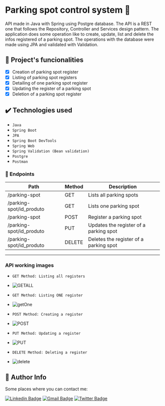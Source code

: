 # Parking spot control system 🚗
API made in Java with Spring using Postgre database. The API is a REST one that follows the Repository, Controller and Services design pattern. 
The application does some operation like to create, update, list and delete the infos registered of a parking spot. The operations with the database were made using JPA and validated with Validation.


## 🔨 Project's funcionalities

 - [x] Creation of parking spot register
 - [x] Listing of parking spot registers
 - [x] Detailing of one parking spot register 
 - [x] Updating the register of a parking spot
 - [x] Deletion of a parking spot register

## ✔️ Technologies used

 - ``Java``
 - ``Spring Boot``
 - ``JPA``
 - ``Spring Boot DevTools ``
 - ``Spring Web``
 - ``Spring Validation (Bean validation)``
 - ``Postgre``
 - ``Postman``

 
 ### 🎯 Endpoints

 Path | Method | Description
 ---|---|---
 /parking-spot           | GET    | Lists all parking spots
 /parking-spot/id_produto         | GET    | Lists one parking spot
 /parking-spot           | POST   | Register a parking spot
 /parking-spot/id_produto         | PUT    | Updates the register of a parking spot
 /parking-spot/id_produto        | DELETE | Deletes the register of a parking spot
------------------------------------------------------------------
### API working images
- ``GET Method: Listing all registers``
- ![GETALL](https://user-images.githubusercontent.com/83853014/195958085-f46ff4e0-eff2-4280-9847-c527e9b62de6.PNG)

- ``GET Method: Listing ONE register``
- ![getOne](https://user-images.githubusercontent.com/83853014/195958126-ad7f089a-1a9c-422a-8e6d-39fee9024639.PNG)

- ``POST Method: Creating a register``
- ![POST](https://user-images.githubusercontent.com/83853014/195958148-1edb95af-5090-4e16-a9b5-5b85ef88328f.PNG)

- ``PUT Method: Updating a register``
- ![PUT](https://user-images.githubusercontent.com/83853014/195958163-7723dd6e-d661-4cbe-82f5-7578434805b3.PNG)

- ``DELETE Method: Deleting a register``
- ![delete](https://user-images.githubusercontent.com/83853014/195958190-0af415d6-43eb-4dc6-b37c-4738ca2f411c.PNG)

 
 ## 🙋 Author Info
 
 Some places where you can contact me:

[![Linkedin Badge](https://img.shields.io/badge/-Arthur%20Amorim-blue?style=flat-square&logo=Linkedin&logoColor=white&link=https://www.linkedin.com/in/arthur-amorim-bs/)](https://www.linkedin.com/in/arthur-amorim-bs/) 
[![Gmail Badge](https://img.shields.io/badge/-arthur.amorim10@gmail.com-c14438?style=flat-square&logo=Gmail&logoColor=white&link=mailto:arthur.amorim10@gmail.com)](mailto:arthur.amorim10@gmail.com)
[![Twitter Badge](https://img.shields.io/badge/-@arthur_https-1ca0f1?style=flat-square&labelColor=1ca0f1&logo=twitter&logoColor=white&link=https://twitter.com/arthur_https)](https://twitter.com/arthur_https) 

